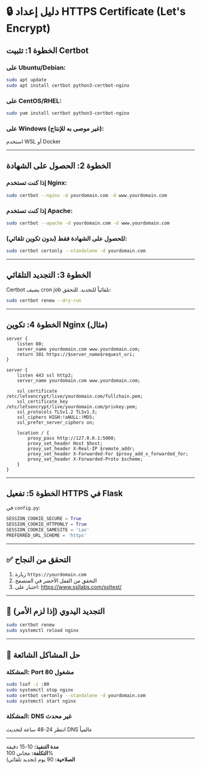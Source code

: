 # 🔒 دليل إعداد HTTPS Certificate (Let's Encrypt)

## الخطوة 1: تثبيت Certbot

### على Ubuntu/Debian:
```bash
sudo apt update
sudo apt install certbot python3-certbot-nginx
```

### على CentOS/RHEL:
```bash
sudo yum install certbot python3-certbot-nginx
```

### على Windows (غير موصى به للإنتاج):
استخدم WSL أو Docker

---

## الخطوة 2: الحصول على الشهادة

### إذا كنت تستخدم Nginx:
```bash
sudo certbot --nginx -d yourdomain.com -d www.yourdomain.com
```

### إذا كنت تستخدم Apache:
```bash
sudo certbot --apache -d yourdomain.com -d www.yourdomain.com
```

### للحصول على الشهادة فقط (بدون تكوين تلقائي):
```bash
sudo certbot certonly --standalone -d yourdomain.com
```

---

## الخطوة 3: التجديد التلقائي

Certbot يضيف cron job تلقائياً للتجديد. للتحقق:

```bash
sudo certbot renew --dry-run
```

---

## الخطوة 4: تكوين Nginx (مثال)

```nginx
server {
    listen 80;
    server_name yourdomain.com www.yourdomain.com;
    return 301 https://$server_name$request_uri;
}

server {
    listen 443 ssl http2;
    server_name yourdomain.com www.yourdomain.com;

    ssl_certificate /etc/letsencrypt/live/yourdomain.com/fullchain.pem;
    ssl_certificate_key /etc/letsencrypt/live/yourdomain.com/privkey.pem;
    ssl_protocols TLSv1.2 TLSv1.3;
    ssl_ciphers HIGH:!aNULL:!MD5;
    ssl_prefer_server_ciphers on;

    location / {
        proxy_pass http://127.0.0.1:5000;
        proxy_set_header Host $host;
        proxy_set_header X-Real-IP $remote_addr;
        proxy_set_header X-Forwarded-For $proxy_add_x_forwarded_for;
        proxy_set_header X-Forwarded-Proto $scheme;
    }
}
```

---

## الخطوة 5: تفعيل HTTPS في Flask

في `config.py`:
```python
SESSION_COOKIE_SECURE = True
SESSION_COOKIE_HTTPONLY = True
SESSION_COOKIE_SAMESITE = 'Lax'
PREFERRED_URL_SCHEME = 'https'
```

---

## ✅ التحقق من النجاح

1. زيارة `https://yourdomain.com`
2. التحقق من القفل الأخضر في المتصفح
3. اختبار على: https://www.ssllabs.com/ssltest/

---

## 🔄 التجديد اليدوي (إذا لزم الأمر)

```bash
sudo certbot renew
sudo systemctl reload nginx
```

---

## 🚨 حل المشاكل الشائعة

### المشكلة: Port 80 مشغول
```bash
sudo lsof -i :80
sudo systemctl stop nginx
sudo certbot certonly --standalone -d yourdomain.com
sudo systemctl start nginx
```

### المشكلة: DNS غير محدث
انتظر 24-48 ساعة لتحديث DNS عالمياً

---

**مدة التنفيذ:** 10-15 دقيقة  
**التكلفة:** مجاني 100%  
**الصلاحية:** 90 يوم (تجديد تلقائي)

